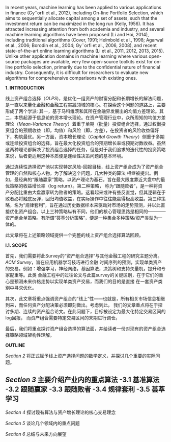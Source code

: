 In recent years, machine learning has been applied to various applications in finance (Gy¨orfi et al.,
2012), including On-line Portfolio Selection, which aims to sequentially allocate capital among a
set of assets, such that the investment return can be maximized in the long run (Kelly, 1956). It
has attracted increasing attention from both academia and industry, and several machine learning
algorithms have been proposed (Li and Hoi, 2014), including traditional algorithms (Cover, 1991;
Helmbold et al., 1998; Agarwal et al., 2006; Borodin et al., 2004; Gy¨orfi et al., 2006, 2008), and
recent state-of-the-art online learning algorithms (Li et al., 2011, 2012, 2013, 2015). Unlike other
application domains in machine learning where various open-source packages are available, very
few open-source toolkits exist for on-line portfolio selection, primarily due to the confidential
nature of financial industry. Consequently, it is difficult for researchers to evaluate new algorithms
for comprehensive comparisons with existing ones.

**1. INTRODUCTION** 

线上资产组合选择（*OLPS*)，是优化一组资产的财富分配和长期增长的解法问题，是一直以来量化金融和金融工程实践领域的核心。在探索这个问题的道路上，主要形成了两个学派: 其一，基于马科维茨和其所在金融界发展出的均值方差理论。其二，本质起源于信息论的资本增长理论。在资产管理行业中，众所周知的均值方差理论（*Mean-Variance Theory*）着重于单期（批量）投资组合选择，通过权衡投资组合的预期收益（即，均值）和风险（即，方差），在投资者的风险收益偏好下，构筑最优。另一方面，资本增长理论（*Capital Growth Theory*）侧重于多期或连续投资组合的选择，旨在最大化投资组合的预期增长率或预期对数收益。虽然这两种理论都解决了投资组合选择的任务，但是对于我们追求的迭代性的投资策略来说，后者更适用这种本质便是连续性决策问题的基本环境。

通过连续性选择资产池以实现特定风险-回报目标，线上资产组合成为了资产组合管理的自然和核心人物。为了解决这个问题，几大种类的算法
相继被提出。例如，最经典的“跟随赢家”策略，以资产理论为基石，旨在最大限度靠近大盘中的最优策略的收益增长率（log return）。第二种策略，
称为“跟随败者”，是一种将资产分配比重由大盘赢家转为败者的策略。这看起来或许有些反直觉，但其逻辑在于败者必将触底反弹，回归均值收益，在实际操作中往往能赢得极高收益。第三种策略，名为“规律套利”，旨在通过历史数据样本来驱动对市场的走势预测，并以此直接优化资产组合。以上三种策略纵有不同，他们的核心管理思路是相同的————资产组合单策略。有所谓“荟萃分析策略”，便是一种集合多种策略/资产类型为一体的。

此文章将在上述策略领域提供一个完整的线上资产组合选择算法回顾。


**I.1. SCOPE**

首先，我们需要将此Survey的“资产组合选择”与其他金融工程的研究主题分离。*ACM Survey*，旨在应用机器学习技巧进行金融
时间序列的预测，实现单类资产的交易。例如：增强学习，神经网络，基因算法，决策树和支持矢量机，提升和专家配重等。此类
金融工程中的过往论文与此篇survey的关键区别，在于它们的重心是预测未来价格走势以实现单类资产交易，而我们的目的是直接
在一套资产类别中寻求优化。

其次，此文章将重点强调资产组合的“线上”性——也就是，所有相关市场信息相继到来，而任何资产分配决策必须即刻做出。考虑到此，
我们的文章重点将在于探讨多期、连续的资产组合论文。在此问题下，目标被设定为最大化特定交易区间的log回报，
而资产组合需要特定交易区间的末期进行调仓。

最后，我们将重点探讨资产组合选择的算法面，并给读者一份对现有的资产组合选择策略领域架构性理解。

**OUTLINE**

*Section 2* 将正式赋予线上资产选择问题的数学定义，并探讨几个重要的实际问题。

*Section 3* 主要介绍产业内的重点算法
-3.1 基准算法
-3.2 跟随赢家
-3.3 跟随败者
-3.4 规律套利
-3.5 荟萃学习
-
*Section 4* 探讨现有算法与资产增长理论的核心交易理念

*Section 5* 谈论几个领域内的重点问题

*Section 6* 总结与未来方向展望


